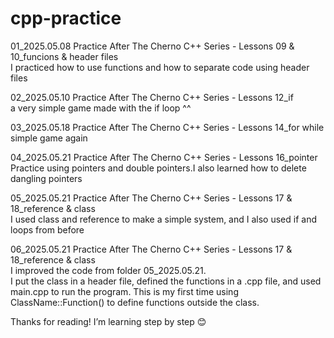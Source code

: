 # cpp-practice  
01_2025.05.08 Practice After The Cherno C++ Series - Lessons 09 & 10_funcions & header files  
I practiced how to use functions and how to separate code using header files

  
02_2025.05.10 Practice After The Cherno C++ Series - Lessons 12_if  
a very simple game made with the if loop ^^  

  
03_2025.05.18 Practice After The Cherno C++ Series - Lessons 14_for while   
simple game again  

  
04_2025.05.21 Practice After The Cherno C++ Series - Lessons 16_pointer  
Practice using pointers and double pointers.I also learned how to delete dangling pointers

  
05_2025.05.21 Practice After The Cherno C++ Series - Lessons 17 & 18_reference & class  
I used class and reference to make a simple system, and I also used if and loops from before

  
06_2025.05.21 Practice After The Cherno C++ Series - Lessons 17 & 18_reference & class  
I improved the code from folder 05_2025.05.21.  
I put the class in a header file, defined the functions in a .cpp file, and used main.cpp to run the program.
This is my first time using ClassName::Function() to define functions outside the class.


Thanks for reading!
I’m learning step by step 😊

